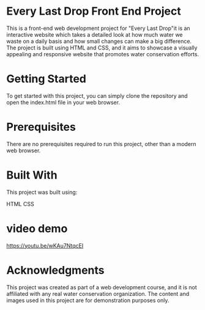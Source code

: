 # Every Last Drop Front End Project
This is a front-end web development project for "Every Last Drop"it is an interactive website which takes a detailed look at how much water we waste on a daily basis and how small changes can make a big difference. The project is built using HTML and CSS, and it aims to showcase a visually appealing and responsive website that promotes water conservation efforts.

# Getting Started
To get started with this project, you can simply clone the repository and open the index.html file in your web browser. 

# Prerequisites
There are no prerequisites required to run this project, other than a modern web browser.

# Built With
This project was built using:

HTML
CSS


# video demo
https://youtu.be/wKAu7NtqcEI


# Acknowledgments
This project was created as part of a web development course, and it is not affiliated with any real water conservation organization. The content and images used in this project are for demonstration purposes only.

